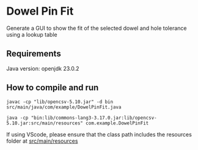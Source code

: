 # Dowel Pin Fit
Generate a GUI to show the fit of the selected dowel and hole tolerance using a lookup table

## Requirements
Java version: openjdk 23.0.2

## How to compile and run
```
javac -cp "lib/opencsv-5.10.jar" -d bin src/main/java/com/example/DowelPinFit.java

java -cp "bin:lib/commons-lang3-3.17.0.jar:lib/opencsv-5.10.jar:src/main/resources" com.example.DowelPinFit
```

If using VScode, please ensure that the class path includes the resources folder at [src/main/resources](./src/main/resources/)